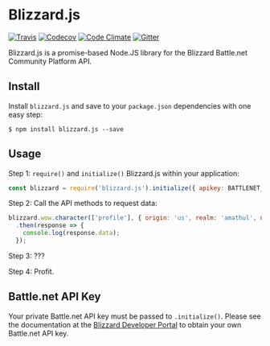 # Blizzard.js

[![Travis](https://img.shields.io/travis/benweier/blizzard.js.svg?maxAge=2592000&style=flat-square)](https://travis-ci.org/benweier/blizzard.js)
[![Codecov](https://img.shields.io/codecov/c/github/benweier/blizzard.js.svg?maxAge=2592000&style=flat-square)](https://codecov.io/gh/benweier/blizzard.js)
[![Code Climate](https://img.shields.io/codeclimate/github/benweier/blizzard.js.svg?maxAge=2592000&style=flat-square)](https://codeclimate.com/github/benweier/blizzard.js)
[![Gitter](https://img.shields.io/gitter/room/benweier/blizzard.js.svg?maxAge=2592000&style=flat-square)](https://gitter.im/benweier/blizzard.js)

Blizzard.js is a promise-based Node.JS library for the Blizzard Battle.net Community Platform API.

## Install

Install `blizzard.js` and save to your `package.json` dependencies with one easy step:

    $ npm install blizzard.js --save

## Usage

Step 1: `require()` and `initialize()` Blizzard.js within your application:

```javascript
const blizzard = require('blizzard.js').initialize({ apikey: BATTLENET_API_KEY });
```

Step 2: Call the API methods to request data:

```javascript
blizzard.wow.character(['profile'], { origin: 'us', realm: 'amathul', name: 'charni' })
  .then(response => {
    console.log(response.data);
  });
```

Step 3: ???

Step 4: Profit.

## Battle.net API Key

Your private Battle.net API key must be passed to `.initialize()`. Please see the documentation at the [Blizzard Developer Portal](https://dev.battle.net) to obtain your own Battle.net API key.
